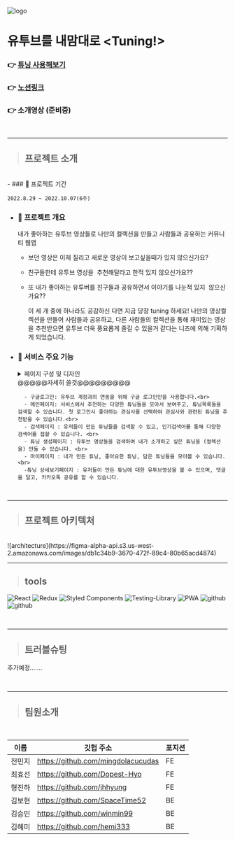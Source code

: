 ![logo](https://slack-imgs.com/?c=1&o1=ro&url=https%3A%2F%2Fwww.notion.so%2Fimage%2Fhttps%253A%252F%252Fs3-us-west-2.amazonaws.com%252Fsecure.notion-static.com%252Ff43a48d8-ad3a-4f3f-8e61-9cc772bf7736%252Fproject_cover_image.png%3Ftable%3Dblock%26id%3D154a5009-0fe5-4651-9c80-d130f5f775b7%26spaceId%3D25baf198-14f4-4c01-b098-e9973b36b6ee%26width%3D2000%26userId%3D%26cache%3Dv2)

# 유투브를 내맘대로 <Tuning!>

### 👉 [튜닝 사용해보기](https://www.tube-tuning.com/)

### 👉 [노션링크](https://www.notion.so/bohyeonkim/154a50090fe546519c80d130f5f775b7)

### 👉 소개영상 (준비중)

<br>

---

> ## 프로젝트 소개

  <br>
- ### 📆 프로젝트 기간

`2022.8.29 ~ 2022.10.07(6주)`

- ### 📢 프로젝트 개요

  내가 좋아하는 유투브 영상들로 나만의 컬렉션을 만들고 사람들과 공유하는 커뮤니티 웹앱

  - 보던 영상은 이제 질리고 새로운 영상이 보고싶을때가 있지 않으신가요?

  - 친구들한테 유투브 영상을  추천해달라고 한적 있지 않으신가요??

  - 또 내가 좋아하는 유투버를 친구들과 공유하면서 이야기를 나눈적 있지  않으신가요??

    이 세 개 중에 하나라도 공감하신 다면 지금 당장 tuning 하세요!
    나만의 영상컬렉션을 만들어 사람들과 공유하고, 다른 사람들의 컬렉션을 통해 재미있는 영상을 추천받으면
    유투브 더욱 풍요롭게 즐길 수 있을거 같다는 니즈에 의해 기획하게 되었습니다.

* ### 📲 서비스 주요 기능

    <details>
    <summary>페이지 구성 및 디자인</summary>
    <div markdown="1">

  ![페이지 이미지](https://s3.us-west-2.amazonaws.com/secure.notion-static.com/d53fa4d0-763d-49dd-bd0d-cdeae4f6cdf9/Untitled.png?X-Amz-Algorithm=AWS4-HMAC-SHA256&X-Amz-Content-Sha256=UNSIGNED-PAYLOAD&X-Amz-Credential=AKIAT73L2G45EIPT3X45%2F20221003%2Fus-west-2%2Fs3%2Faws4_request&X-Amz-Date=20221003T115458Z&X-Amz-Expires=86400&X-Amz-Signature=f7d2f4776e661463c372322576fa0ea659ed911375d4c09dde2b82de76715d96&X-Amz-SignedHeaders=host&response-content-disposition=filename%20%3D%22Untitled.png%22&x-id=GetObject)

    </div>
    </details>
    @@@@@자세히 쓸것@@@@@@@@@

        - 구글로그인: 유투브 계정과의 연동을 위해 구글 로그인만을 사용합니다.<br>
        - 메인페이지: 서비스에서 추천하는 다양한 튜닝들을 모아서 보여주고, 튜닝목록들을 검색할 수 있습니다. 첫 로그인시 좋아하는 관심사를 선택하여 관심사와 관련된 튜닝을 추천받을 수 있습니다.<br>
        - 검색페이지 : 유저들이 만든 튜닝들을 검색할 수 있고, 인기검색어를 통해 다양한 검색어를 접할 수 있습니다. <br>
        - 튜닝 생성페이지 : 유투브 영상들을 검색하여 내가 소개하고 싶은 튜닝을 (컬렉션을) 만들 수 있습니다. <br>
        - 마이페이지 : 내가 만든 튜닝, 좋아요한 튜닝, 담은 튜닝들을 모아볼 수 있습니다.<br>
        -튜닝 상세보기페이지 : 유저들이 만든 튜닝에 대한 유투브영상을 볼 수 있으며, 댓글을 달고, 카카오톡 공유를 할 수 있습니다.

<br>

---

> ## 프로젝트 아키텍처

 <br>
![architecture](https://figma-alpha-api.s3.us-west-2.amazonaws.com/images/db1c34b9-3670-472f-89c4-80b65acd4874)

<br>     
 
----
> ## tools

![React](https://img.shields.io/badge/react-%2320232a.svg?style=for-the-badge&logo=react&logoColor=%2361DAFB)
![Redux](https://img.shields.io/badge/redux-%23593d88.svg?style=for-the-badge&logo=redux&logoColor=white)
![Styled Components](https://img.shields.io/badge/styled--components-DB7093?style=for-the-badge&logo=styled-components&logoColor=white)
![Testing-Library](https://img.shields.io/badge/-TestingLibrary-%23E33332?style=for-the-badge&logo=testing-library&logoColor=white)
![PWA](https://img.shields.io/badge/-PWA-%23593d88?style=for-the-badge&logo=PWA&logoColor=white)
![github](https://img.shields.io/badge/-GitHubActions-%2088FF?style=for-the-badge&logo=GitHubActions&logoColor=white)
![github](https://img.shields.io/badge/-Axios-%?style=for-the-badge&logo=Axios&logoColor=white)

<br>

---

> ## 트러블슈팅

추가예정.......

<br>

---

> ## 팀원소개

<br>

| 이름   | 깃헙 주소                          | 포지션 |
| ------ | ---------------------------------- | ------ |
| 전민지 | https://github.com/mingdolacucudas | FE     |
| 최효선 | https://github.com/Dopest-Hyo      | FE     |
| 형진하 | https://github.com/jhhyung         | FE     |
| 김보현 | https://github.com/SpaceTime52     | BE     |
| 김승민 | https://github.com/winmin99        | BE     |
| 김혜미 | https://github.com/hemi333         | BE     |
